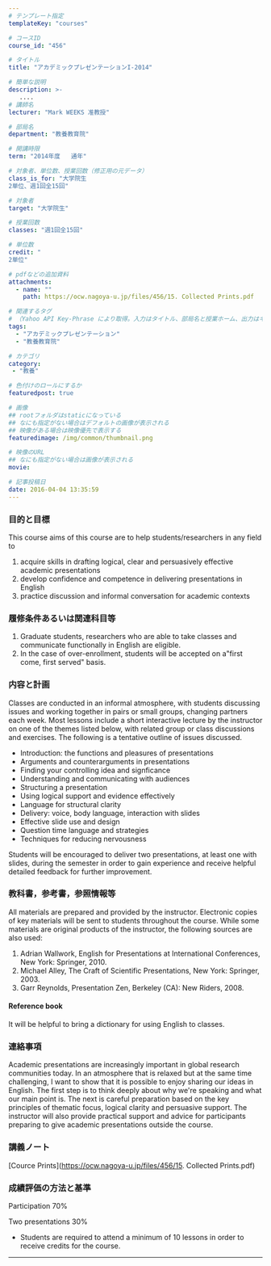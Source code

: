 ```yaml
---
# テンプレート指定
templateKey: "courses"

# コースID
course_id: "456"

# タイトル
title: "アカデミックプレゼンテーションI-2014"

# 簡単な説明
description: >-
   ....
# 講師名
lecturer: "Mark WEEKS 准教授"

# 部局名
department: "教養教育院"

# 開講時限
term: "2014年度	通年"

# 対象者、単位数、授業回数（修正用の元データ）
class_is_for: "大学院生
2単位、週1回全15回"

# 対象者
target: "大学院生"

# 授業回数
classes: "週1回全15回"

# 単位数
credit: "
2単位"

# pdfなどの追加資料
attachments:
  - name: "" 
    path: https://ocw.nagoya-u.jp/files/456/15. Collected Prints.pdf

# 関連するタグ
# （Yahoo API Key-Phrase により取得。入力はタイトル、部局名と授業ホーム、出力はキーフレーズ（tags））
tags:
  - "アカデミックプレゼンテーション"
  - "教養教育院"

# カテゴリ
category:
 - "教養"

# 色付けのロールにするか
featuredpost: true

# 画像
## rootフォルダはstaticになっている
## なにも指定がない場合はデフォルトの画像が表示される
## 映像がある場合は映像優先で表示する
featuredimage: /img/common/thumbnail.png

# 映像のURL
## なにも指定がない場合は画像が表示される
movie: 

# 記事投稿日
date: 2016-04-04 13:35:59
---
```


### 目的と目標

This course aims of this course are to help students/researchers in any field to 

  1. acquire skills in drafting logical, clear and persuasively effective academic presentations 
  2. develop confidence and competence in delivering presentations in English 
  3. practice discussion and informal conversation for academic contexts








### 履修条件あるいは関連科目等

  1. Graduate students, researchers who are able to take classes and communicate functionally in English are eligible. 
  2. In the case of over-enrollment, students will be accepted on a"first come, first served" basis.

### 内容と計画 

Classes are conducted in an informal atmosphere, with students discussing issues and working together in pairs or small groups, changing partners each week. Most lessons include a short interactive lecture by the instructor on one of the themes listed below, with related group or class discussions and exercises. The following is a tentative outline of issues discussed. 

  * Introduction: the functions and pleasures of presentations
  * Arguments and counterarguments in presentations
  * Finding your controlling idea and signficance
  * Understanding and communicating with audiences
  * Structuring a presentation
  * Using logical support and evidence effectively
  * Language for structural clarity
  * Delivery: voice, body language, interaction with slides
  * Effective slide use and design 
  * Question time language and strategies 
  * Techniques for reducing nervousness 

Students will be encouraged to deliver two presentations, at least one with slides, during the semester in order to gain experience and receive helpful detailed feedback for further improvement. 

### 教科書，参考書，参照情報等

All materials are prepared and provided by the instructor. Electronic copies of key materials will be sent to students throughout the course. While some materials are original products of the instructor, the following sources are also used:

  1. Adrian Wallwork, English for Presentations at International Conferences, New York: Springer, 2010.
  2. Michael Alley, The Craft of Scientific Presentations, New York: Springer, 2003.
  3. Garr Reynolds, Presentation Zen, Berkeley (CA): New Riders, 2008.

#### Reference book

It will be helpful to bring a dictionary for using English to classes. 

### 連絡事項

Academic presentations are increasingly important in global research communities today. In an atmosphere that is relaxed but at the same time challenging, I want to show that it is possible to enjoy sharing our ideas in English. The first step is to think deeply about why we're speaking and what our main point is. The next is careful preparation based on the key principles of thematic focus, logical clarity and persuasive support. The instructor will also provide practical support and advice for participants preparing to give academic presentations outside the course.





### 講義ノート

[Cource Prints](https://ocw.nagoya-u.jp/files/456/15. Collected Prints.pdf) 





### 成績評価の方法と基準

Participation 70%

Two presentations 30%

* Students are required to attend a minimum of 10 lessons in order to receive credits for the course.





-----